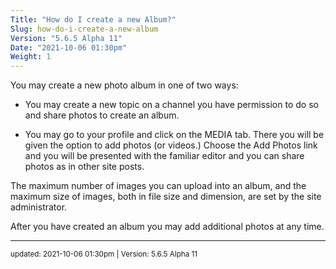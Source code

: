 ```yaml
---
Title: "How do I create a new Album?"
Slug: how-do-i-create-a-new-album
Version: "5.6.5 Alpha 11"
Date: "2021-10-06 01:30pm"
Weight: 1
---
```


<p>You may create a new photo album in one of two ways:</p>
<div class="restore"><ul>
<li>You may create a new topic on a channel you have permission to do so and share photos to create an album.</p>
<li>You may go to your profile and click on the MEDIA tab.  There you will be given the option to add photos (or videos.) Choose the Add Photos link and you will be presented with the familiar editor and you can share photos as in other site posts.</li>
</ul></div>
<p>The maximum number of images you can upload into an album, and the maximum size of images, both in file size and dimension, are set by the site administrator.</p>
<p>After you have created an album you may add additional photos at any time.</p>

<hr>
<small>
updated: 2021-10-06 01:30pm | Version: 5.6.5 Alpha 11
</small>